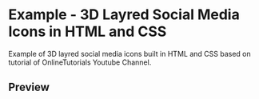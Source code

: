<h1>Example - 3D Layred Social Media Icons in HTML and CSS</h1>
<p>Example of 3D layred social media icons built in HTML and CSS based on tutorial of OnlineTutorials Youtube Channel.</p>


<h2>Preview</h2>
<a href="https://djalmocruzjr.github.io/tutorial-onlinetutorials-3d-layered-social-media-icon-in-html-and-css/" target="_blank'>https://djalmocruzjr.github.io/tutorial-onlinetutorials-3d-layered-social-media-icon-in-html-and-css</a>



<h2>Screenshots</h2>
<img src="https://raw.githubusercontent.com/DjalmoCruzJr/tutorial-onlinetutorials-3d-layered-social-media-icon-in-html-and-css/master/screenshot/screenshot.gif">
